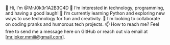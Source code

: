 👋 Hi, I’m @MrJ0k3r1A2B3C4D
👀 I’m interested in technology, programming, and having a good laugh!
🌱 I’m currently learning Python and exploring new ways to use technology for fun and creativity.
💞️ I’m looking to collaborate on coding pranks and humorous tech projects.
📫 How to reach me? Feel free to send me a message here on GitHub or reach out via email at [mr.joker.mmiii@gmail.com].





